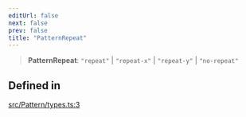 ```yaml
---
editUrl: false
next: false
prev: false
title: "PatternRepeat"
---
```


> **PatternRepeat**: `"repeat"` \| `"repeat-x"` \| `"repeat-y"` \| `"no-repeat"`

## Defined in

[src/Pattern/types.ts:3](https://github.com/fabricjs/fabric.js/blob/8748628df7e9de00ba77413bfc3ad9e9fe9d4f30/src/Pattern/types.ts#L3)
